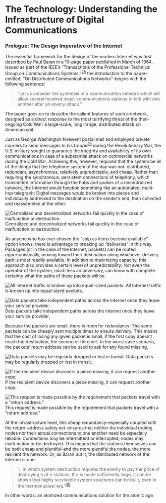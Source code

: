 The Technology: Understanding the Infrastructure of Digital Communications
========================================================================

### Prologue: The Design Imperative of the Internet

The essential framework for the design of the modern Internet was first
described by Paul Baran in a 10-page paper published in March of 1964.
Issued as part of the IEEE’s “Transactions of the Professional Technical
Group on Communications Systems,”<sup>[28](/digital-security-for-journalists/footnotes/README.html)</sup>
the introduction to the paper–entitled, “On Distributed Communications
Networks”–begins with the following sentence:

> “Let us consider the synthesis of a communication network which will
> allow several hundred major communications stations to talk with one
> another after an enemy attack.”

The paper goes on to describe the salient features of such a network,
designed as a direct response to the most terrifying threat of the
then-ongoing Cold War: a large-scale, long-range, distributed attack on
American soil.

Just as George Washington forewent postal mail and employed private
couriers to send messages to his
troops<sup>[29](/digital-security-for-journalists/footnotes/README.html)</sup> during the Revolutionary
War, the U.S. military sought to guarantee the integrity and
availability of its own communications in case of a substantial attack
on commercial networks during the Cold War. Achieving this, however,
required that the system be all of the things that the telephone system
of the day was not: distributed, redundant, asynchronous, relatively
unpredictable, and cheap. Rather than requiring the synchronous,
persistent connections of telephony, which transmitted information
through the hubs and spokes of a decentralized network, the Internet
would function something like an automated, multi-hop telegraph: Digital
messages would be broken into pieces and individually addressed to the
destination on the sender’s end, then collected and reassembled at the
other.

![Centralized and decentralized networks fail quickly in the case of
malfunction or destruction.](graphics/websecurity001c.jpg)
Centralized and decentralized networks fail quickly in the case of
malfunction or destruction.

As anyone who has ever chosen the “ship as items become available”
option knows, there is advantage to breaking up “deliveries” in this
way. Packages (or in the case of the Internet, packets) can be routed
opportunistically, moving toward their destination along whichever
delivery path is most readily available. In addition to maximizing
capacity, this approach also provides a certain level of
unpredictability: Not even the operator of the system, much less an
adversary, can know with complete certainty what the paths of these
packets will be.

![All Internet traffic is broken up into equal-sized
packets.](graphics/websecurity001e.jpg)
All Internet traffic is broken up into equal-sized
packets.

![Data packets take independent paths across the Internet once they
leave your service provider.](graphics/websecurity001f.jpg)
Data packets take independent paths across the Internet once they
leave your service provider.

Because the packets are small, there is room for redundancy: The same
packets can be cheaply sent multiple times to ensure delivery. This
means that the cost of losing any given packet is small; if the first
copy doesn’t reach the destination, the second or third will. In the
worst case scenario, the packets’ return address can be used to ask for
any found missing.

![Data packets may be regularly dropped or lost in
transit.](graphics/websecurity001g.jpg)
Data packets may be regularly dropped or lost in
transit.

![If the recipient device discovers a piece missing, it can request
another copy.](graphics/websecurity001h.jpg)
If the recipient device discovers a piece missing, it can request
another copy.

![This request is made possible by the requirement that packets travel
with a “return address.”](graphics/websecurity001i.jpg)
This request is made possible by the requirement that packets travel
with a “return address.”

At the infrastructure level, this cheap redundancy–especially coupled
with the return-address safety net–ensures that neither the individual
routing nodes nor their actual connections to one another need be
especially reliable. Connections may be intermittent or interrupted;
nodes may malfunction or be destroyed. This means that the stations
themselves can be both cheap and plentiful–and the more plentiful the
nodes, the more resilient the network. Or, as Baran put it, the
distributed network of the Internet is one:

> “…in which system destruction requires the enemy to pay the price of
> destroying *n* of *n* stations. If *n* is made sufficiently large, it
> can be shown that highly survivable system structures can be built,
> even in the thermonuclear era.”<sup>[30](/digital-security-for-journalists/footnotes/README.html)</sup>

In other words: an atomized communications solution for the atomic age.